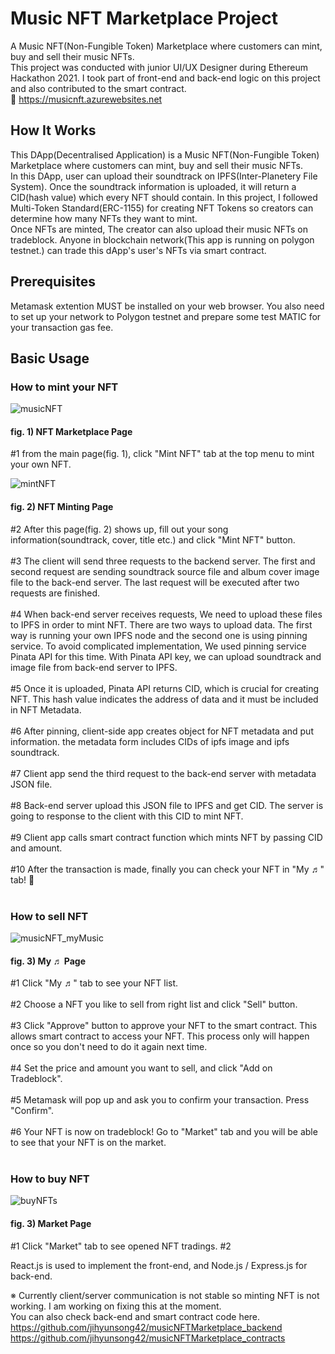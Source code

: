# Music NFT Marketplace Project
A Music NFT(Non-Fungible Token) Marketplace where customers can mint, buy and sell their music NFTs.<br>This project was conducted with junior UI/UX Designer during Ethereum Hackathon 2021. I took part of front-end and back-end logic on this project and also contributed to the smart contract.<br>
🔗 https://musicnft.azurewebsites.net<br>

## How It Works

This DApp(Decentralised Application) is a Music NFT(Non-Fungible Token) Marketplace where customers can mint, buy and sell their music NFTs.<br>In this DApp, user can upload their soundtrack on IPFS(Inter-Planetery File System). Once the soundtrack information is uploaded, it will return a CID(hash value) which every NFT should contain. In this project, I followed Multi-Token Standard(ERC-1155) for creating NFT Tokens so creators can determine how many NFTs they want to mint.<br>Once NFTs are minted, The creator can also upload their music NFTs on tradeblock. Anyone in blockchain network(This app is running on polygon testnet.) can trade this dApp's user's NFTs via smart contract.



## Prerequisites
Metamask extention MUST be installed on your web browser. You also need to set up your network to Polygon testnet and prepare some test MATIC for your transaction gas fee.

## Basic Usage
### How to mint your NFT
![musicNFT](https://user-images.githubusercontent.com/43053791/156318632-ddc3b1c3-956d-4d44-90a0-6d48d0873ae5.PNG)
#### fig. 1) NFT Marketplace Page<br>
#1 from the main page(fig. 1), click "Mint NFT" tab at the top menu to mint your own NFT.<br>

![mintNFT](https://user-images.githubusercontent.com/43053791/156320508-29dabcd1-42ea-494e-a1c4-c6de25649fbc.PNG)

#### fig. 2) NFT Minting Page<br>
#2 After this page(fig. 2) shows up, fill out your song information(soundtrack, cover, title etc.) and click "Mint NFT" button.<br><br>
#3 The client will send three requests to the backend server. The first and second request are sending soundtrack source file and album cover image file to the back-end server. The last request will be executed after two requests are finished.<br><br>
#4 When back-end server receives requests, We need to upload these files to IPFS in order to mint NFT. There are two ways to upload data. The first way is running your own IPFS node and the second one is using pinning service. To avoid complicated implementation, We used pinning service Pinata API for this time. With Pinata API key, we can upload soundtrack and image file from back-end server to IPFS.<br><br>
#5 Once it is uploaded, Pinata API returns CID, which is crucial for creating NFT. This hash value indicates the address of data and it must be included in NFT Metadata.<br><br>
#6 After pinning, client-side app creates object for NFT metadata and put information. the metadata form includes CIDs of ipfs image and ipfs soundtrack.<br><br>
#7 Client app send the third request to the back-end server with metadata JSON file.<br><br>
#8 Back-end server upload this JSON file to IPFS and get CID. The server is going to response to the client with this CID to mint NFT.<br><br>
#9 Client app calls smart contract function which mints NFT by passing CID and amount.<br><br>
#10 After the transaction is made, finally you can check your NFT in "My ♬" tab! 🎉<br><br>

### How to sell NFT
![musicNFT_myMusic](https://user-images.githubusercontent.com/43053791/156320633-532c5431-18ee-4aee-ac3b-8bf2a874f680.PNG)

#### fig. 3) My ♬ Page<br>
#1 Click "My ♬" tab to see your NFT list.<br><br>
#2 Choose a NFT you like to sell from right list and click "Sell" button.<br><br>
#3 Click "Approve" button to approve your NFT to the smart contract. This allows smart contract to access your NFT. This process only will happen once so you don't need to do it again next time.<br><br>
#4 Set the price and amount you want to sell, and click "Add on Tradeblock".<br><br>
#5 Metamask will pop up and ask you to confirm your transaction. Press "Confirm".<br><br>
#6 Your NFT is now on tradeblock! Go to "Market" tab and you will be able to see that your NFT is on the market.<br><br>


### How to buy NFT
![buyNFTs](https://user-images.githubusercontent.com/43053791/156320143-fd61ba45-8aa9-4990-a9ed-0d13ca419bed.PNG)

#### fig. 3) Market Page<br>
#1 Click "Market" tab to see opened NFT tradings.
#2 


React.js is used to implement the front-end, and Node.js / Express.js for back-end.<br>



※ Currently client/server communication is not stable so minting NFT is not working. I am working on fixing this at the moment.<br>
You can also check back-end and smart contract code here.<br>
https://github.com/jihyunsong42/musicNFTMarketplace_backend<br>
https://github.com/jihyunsong42/musicNFTMarketplace_contracts
